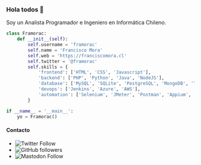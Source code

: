 ### Hola todos 👋

Soy un Analista Programador e Ingeniero en Informática Chileno.

```python
class Framorac:
    def __init__(self):
        self.username = 'framorac'
        self.name = 'Francisco Mora'
        self.web = 'https://franciscomora.cl'
        self.twitter = '@framorac'
        self.skills = {
            'frontend': ['HTML', 'CSS', 'Javascript'],
            'backend': ['PHP', 'Python', 'Java', 'NodeJS'],
            'database': ['MySQL', 'SQLite', 'PostgreSQL', 'MongoDB', 'Transact-SQL'],
            'devops': ['Jenkins', 'Azure', 'AWS'],
            'automation': ['Selenium', 'JMeter', 'Postman', 'Appium', 'TestNG', 'Nunit']
        }

if __name__ = '__main__':
    yo = Framorac()
```

#### Contacto

* ![Twitter Follow](https://img.shields.io/twitter/follow/framorac?style=social)
* ![GitHub followers](https://img.shields.io/github/followers/framorac?style=social)
* ![Mastodon Follow](https://img.shields.io/mastodon/follow/18644?domain=https%3A%2F%2Fmastodon.la&style=social)